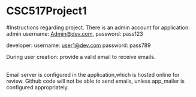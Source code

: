 # CSC517Project1

#Instructions regarding project.
There is an admin account for application: <br />
admin
username: Admin@dev.com,
password: pass123

developer:
username: user1@dev.com
password: pass789

During user creation: provide a valid email to receive emails.

<br />
Email server is configured in the application,which is hosted online for review.
Github code will not be able to send emails, unless app_mailer is configured appropriately.


